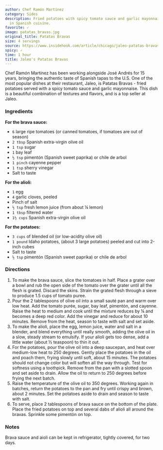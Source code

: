 ```yaml
---
author: Chef Ramón Martínez
category: Sides
description: Fried potatoes with spicy tomato sauce and garlic mayonnaise, a staple
  in Spanish cuisine.
favorite: ✓
image: patatas_bravas.jpg
original_title: Patatas Bravas
size: 4 servings
source: https://www.insidehook.com/article/chicago/jaleo-patatas-bravas-recipe
spicy: ✓
time: 1 hour
title: Jaleo's Patatas Bravas
---
```

Chef Ramón Martínez has been working alongside José Andrés for 15 years, bringing the authentic taste of Spanish tapas to the U.S. One of the most popular dishes at their restaurant, Jaleo, is Patatas Bravas - fried potatoes served with a spicy tomato sauce and garlic mayonnaise. This dish is a beautiful combination of textures and flavors, and is a top seller at Jaleo.

### Ingredients

**For the brava sauce:**

* `6` large ripe tomatoes (or canned tomatoes, if tomatoes are out of season)
* `2 tbsp` Spanish extra-virgin olive oil
* `1 tsp` sugar
* `1` bay leaf
* `½ tsp` pimentón (Spanish sweet paprika) or chile de arbol
* `1 pinch` cayenne pepper
* `1 tsp` sherry vinegar
* Salt to taste

**For the alioli:**

* `1` egg
* `4` garlic cloves, peeled
* Pinch of salt
* `½ tsp` fresh lemon juice (from about ¼ lemon)
* `1 tbsp` filtered water
* `1½ cups` Spanish extra-virgin olive oil

**For the potatoes:**

* `3 cups` of blended oil (or low-acidity olive oil)
* `1 pound` Idaho potatoes, (about 3 large potatoes) peeled and cut into 2-inch cubes
* Salt to taste
* `½ tsp` pimentón (Spanish sweet paprika) or chile de arbol

### Directions

1. To make the brava sauce, slice the tomatoes in half. Place a grater over a bowl and rub the open side of the tomato over the grater until all the flesh is grated. Discard the skins. Strain the grated flesh through a sieve to produce 1.5 cups of tomato puree.
2. Pour the 2 tablespoons of olive oil into a small sauté pan and warm over low heat. Add the tomato purée, sugar, bay leaf, pimentón, and cayenne. Raise the heat to medium and cook until the mixture reduces by ¼ and becomes a deep red color. Add the vinegar and reduce for about 10 minutes. Remove from the heat, season to taste with salt and set aside.
3. To make the alioli, place the egg, lemon juice, water and salt in a blender, and blend everything until really smooth, adding the olive oil in a slow, steady stream to emulsify. If your alioli gets too dense, add a little water (about ½ teaspoon) to thin it out.
4. For the potatoes, pour the olive oil into a deep saucepan, and heat over medium-low heat to 250 degrees. Gently place the potatoes in the oil and poach them, frying slowly until soft, about 15 minutes. The potatoes should not change color but will soften all the way through. Test for softness using a toothpick. Remove from the pan with a slotted spoon and set aside to drain. Allow the oil to return to 250 degrees before frying the next batch.
5. Raise the temperature of the olive oil to 350 degrees. Working again in batches, return the potatoes to the pan and fry until crispy and brown, about 2 minutes. Set the potatoes aside to drain and season to taste with salt.
6. To serve, place 2 tablespoons of brava sauce on the bottom of the plate. Place the fried potatoes on top and several dabs of alioli all around the bravas. Sprinkle some pimentón on top.

### Notes

Brava sauce and aioli can be kept in refrigerator, tightly covered, for two days.